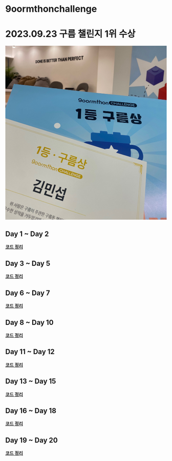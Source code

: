 # 9oormthonchallenge

# 2023.09.23 구름 챌린지 1위 수상

![Untitled](./img/9oorm.jpg)

## Day 1 ~ Day 2

**[코드 정리](https://velog.io/@kimmainsain/%EA%B5%AC%EB%A6%84%ED%86%A4-%EC%B1%8C%EB%A6%B0%EC%A7%80-Week1-Day-1-Day2)**

## Day 3 ~ Day 5

**[코드 정리](https://velog.io/@kimmainsain/Java-%EA%B5%AC%EB%A6%84%ED%86%A4-%EC%B1%8C%EB%A6%B0%EC%A7%80-Week1-Day-3-Day5)**

## Day 6 ~ Day 7

**[코드 정리](https://velog.io/@kimmainsain/Java-%EA%B5%AC%EB%A6%84%ED%86%A4-%EC%B1%8C%EB%A6%B0%EC%A7%80-Week2-Day-6-Day-7)**

## Day 8 ~ Day 10

**[코드 정리](https://velog.io/@kimmainsain/Java-%EA%B5%AC%EB%A6%84%ED%86%A4-%EC%B1%8C%EB%A6%B0%EC%A7%80-Week2-Day-8-Day-10)**

## Day 11 ~ Day 12

**[코드 정리](https://velog.io/@kimmainsain/Java-%EA%B5%AC%EB%A6%84%ED%86%A4-%EC%B1%8C%EB%A6%B0%EC%A7%80-Week3-Day-11-Day-12)**

## Day 13 ~ Day 15

**[코드 정리](https://velog.io/@kimmainsain/Java-%EA%B5%AC%EB%A6%84%ED%86%A4-%EC%B1%8C%EB%A6%B0%EC%A7%80-Week4-Day-13-Day-15)**

## Day 16 ~ Day 18

**[코드 정리](https://velog.io/@kimmainsain/Java-%EA%B5%AC%EB%A6%84%ED%86%A4-%EC%B1%8C%EB%A6%B0%EC%A7%80-Week4-Day-16-Day-18)**

## Day 19 ~ Day 20

**[코드 정리](https://velog.io/@kimmainsain/Java-%EA%B5%AC%EB%A6%84%ED%86%A4-%EC%B1%8C%EB%A6%B0%EC%A7%80-Week4-Day-19-Day-20)**
